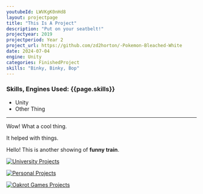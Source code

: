 ```yaml
---
youtubeId: LWVKgK0nHd8
layout: projectpage
title: "This Is A Project"
description: "Put on your seatbelt!"
projectyear: 2019
projectperiod: Year 2
project_url: https://github.com/zd2horton/-Pokemon-Bleached-White
date: 2024-07-04
engine: Unity
categories: FinishedProject
skills: "Binky, Binky, Bop"
---
```

### Skills, Engines Used: {{page.skills}}

- Unity
- Other Thing

---

Wow! What a cool thing.

It helped with things.

Hello! This is another showing of **funny train**.


<p>
  <a href="https://x.com/home" title="University Projects">
    <img src="/zd2hortontest.github.io/assets/img/UniProjects.png" alt="University Projects" />
  </a>
</p>

<p>
  <a href="https://x.com/home" title="Personal Projects">
    <img src="/zd2hortontest.github.io/assets/img/PersonalProjects.png" alt="Personal Projects" />
  </a>
</p>

<p>
  <a href="https://x.com/home" title="Oakrot Games Projects">
    <img src="/zd2hortontest.github.io/assets/img/OakrotProjects.png" alt="Oakrot Games Projects" />
  </a>
</p>